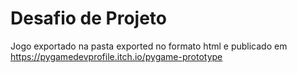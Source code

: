 # Desafio de Projeto
Jogo exportado na pasta exported no formato html e publicado em https://pygamedevprofile.itch.io/pygame-prototype 

